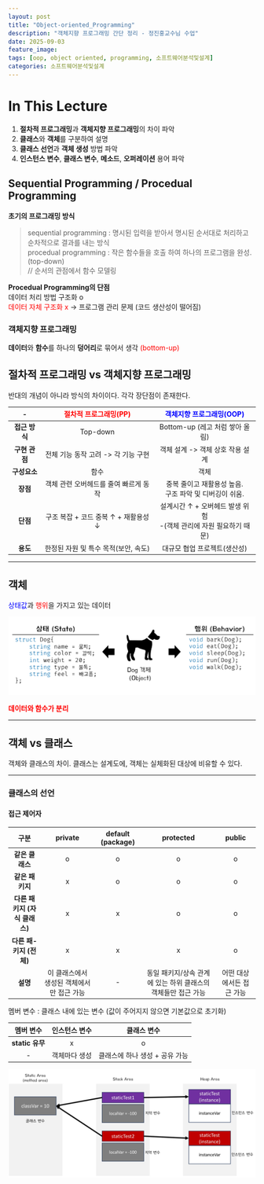 ```yaml
---
layout: post
title: "Object-oriented_Programming"
description: "객체지향 프로그래밍 간단 정리 - 정진홍교수님 수업"
date: 2025-09-03
feature_image:
tags: [oop, object oriented, programming, 소프트웨어분석및설계]
categories: 소프트웨어분석및설계
---
```

# In This Lecture
1. **절차적 프로그래밍**과 **객체지향 프로그래밍**의 차이 파악
2. **클래스**와 **객체**를 구분하여 설명
3. **클래스 선언**과 **객체 생성** 방법 파악
4. **인스턴스 변수**, **클래스 변수**, **메소드**, **오퍼레이션** 용어 파악<br>

## Sequential Programming / Procedual Programming
**초기의 프로그래밍 방식**<br>
 >sequential programming : 명시된 입력을 받아서 명시된 순서대로 처리하고 순차적으로 결과를 내는 방식<br>
>procedual programming : 작은 함수들을 호출 하여 하나의 프로그램을 완성. (top-down) <br> // 순서의 관점에서 함수 모델링<br>

**Procedual Programming의 단점**<br>
데이터 처리 방법 구조화 o <br><span style="color:red">데이터 자체 구조화 x</span> -> 프로그램 관리 문제 (코드 생산성이 떨어짐)

### 객체지향 프로그래밍
**데이터**와 **함수**를 하나의 **덩어리**로 묶어서 생각
<span style = "color:red">(bottom-up)</span><br>

## 절차적 프로그래밍 vs 객체지향 프로그래밍

반대의 개념이 아니라 방식의 차이이다.
각각 장단점이 존재한다.

| - | <span style="color:red">절차적 프로그래밍(PP)</span> | <span style="color:blue">객체지향 프로그래밍(OOP)</span> |
|:---:|:---:|:---:|
| **접근 방식** | Top-down | Bottom-up (레고 처럼 쌓아 올림) |
| **구현 관점** | 전체 기능 동작 고려 -> 각 기능 구현 | 객체 설계 -> 객체 상호 작용 설계 |
| **구성요소** | 함수 | 객체 |
| **장점** | 객체 관련 오버헤드를 줄여 빠르게 동작 | 중복 줄이고 재활용성 높음.<br>구조 파악 및 디버깅이 쉬움. |
| **단점** | 구조 복잡 + 코드 중복 ↑ + 재활용성 ↓ | 설계시간 ↑ + 오버헤드 발생 위험<br>-(객체 관리에 자원 필요하기 때문) |
| **용도** | 한정된 자원 및 특수 목적(보안, 속도) | 대규모 협업 프로젝트(생산성) |

---

## 객체

<span style="color:blue">상태값</span>과 <span style="color:red">행위</span>을 가지고 있는 데이터

![alt text](/images/2509032.png)

<span style="color:red">**데이터와 함수가 분리**</span>

---

## 객체 vs 클래스

객체와 클래스의 차이. 클래스는 설계도에, 객체는 실체화된 대상에 비유할 수 있다.

---

### 클래스의 선언

#### 접근 제어자

| 구분 | private | default (package) | protected | public |
|:---:|:---:|:---:|:---:|:---:|
| **같은 클래스** | o | o | o | o |
| **같은 패키지** | x | o | o | o |
| **다른 패키지 (자식 클래스)** | x | x | o | o |
| **다른 패-키지 (전체)** | x | x | x | o |
| **설명** | 이 클래스에서 생성된 객체에서만 접근 가능 | - | 동일 패키지/상속 관계에 있는 하위 클래스의 객체들만 접근 가능 | 어떤 대상에서든 접근 가능 |

멤버 변수 : 클래스 내에 있는 변수 (값이 주어지지 않으면 기본값으로 초기화)

| 멤버 변수 | 인스턴스 변수 | 클래스 변수 |
|:---:|:---:|:---:|
| **static 유무** | x | o |
| - | 객체마다 생성 | 클래스에 하나 생성 + 공유 가능 |

![alt text](/images/2509031.png)